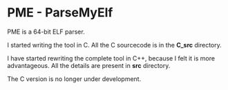 # PME - ParseMyElf

PME is a 64-bit ELF parser. 

I started writing the tool in C. All the C sourcecode is in the **C_src** directory. 

I have started rewriting the complete tool in C++, because I felt it is more advantageous. All the details are present in **src** directory. 

The C version is no longer under development. 
